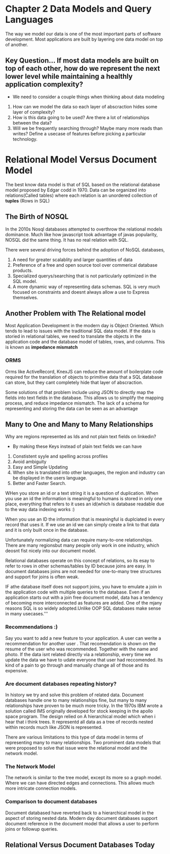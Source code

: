 # Chapter 2 Data Models and Query Languages

The way we model our data is one of the most important parts of software development. Most applications are built by layering one data model on top of another. 


## Key Question... If most data models are built on top of each other, how do we represent the next lower level while maintaining a healthly application complexity?
- We need to consider a couple things when thinking about data modeling

1. How can we model the data so each layer of abscraction hides some layer of complexity?
2. How is this data going to be used? Are there a lot of relationships between the data?
3. Will we be frequently searching through? Maybe many more reads than writes? Define a usecase of features before picking a particular technology.

# Relational Model Versus Document Model
The best know data model is that of SQL based on the relational database model proposed by Edgar codd in 1970. Data can be organized into relations(Called tables) where each relation is an unordered collection of **tuples** (Rows in SQL)

## The Birth of NOSQL

In the 2010s Nosql databases attempted to overthrow the relational models dominance. Much like how javascript took advantage of javas popularity, NOSQL did the same thing. It has no real relation with SQL. 

There were several driving forces behind the adoption of NoSQL databases,

1. A need for greater scalablity and larger quantities of data
2. Preference of a free and open source tool over commerical database products.
3. Specialized querys/searching that is not particularly optimized in the SQL model.
4. A more dynamic way of representing data schemas. SQL is very much focused on constraints and doesnt always allow a use to Express themselves.


## Another Problem with The Relational model
Most Application Development in the modern day is Object Oriented. Which tends to lead to issues with the traditional SQL data model. If the data is storied in relational tables, we need to translate the objects in the application code and the database model of tables, rows, and columns. This is known as **impedance mismatch**

### ORMS

Orms like ActiveRecord, KnexJS can reduce the amount of boilerplate code required for the translation of objects to primitive data that a SQL database can store, but they cant completely hide that layer of abscraction. 

Some solutions of that problem include using JSON to directly map the fields into text fields in the database. This allows us to simplify the mapping process, and reduce impedance mismatch. The lack of a schema for representing and storing the data can be seen as an advantage

## Many to One and Many to Many Relationships

Why are regions represented as Ids and not plain text fields on linkedin?

- By making these Keys instead of plain text fields we can have
1. Constistent syyle and spelling across profiles
2. Avoid ambiguity
3. Easy and Simple Updating
4. When site is translated into other languages, the region and industry can be displayed in the users language.
5. Better and Faster Search.

WHen you store an id or a text string it is a question of duplication. When you use an id the information is meaningful to humans is stored in only one place, everything that refers to it uses an id(which is database readable due to the way data indexing works :) 

When you use an ID the information that is meaningful is duplciated in every record that uses it. If we use an id we can simply create a link to that data and it is only built once in the database.

Unfortunately normalizing data can require many-to-one relationships. There are many regionsbut many people only work in one industry, which deosnt fist nicely into our document model. 

Relational databases operate on this concept of relations, so its esay to refer to rows in other schemas/tables by ID because joins are easy. In document databases joins are not needed for one-to-many tree structures and support for joins is often weak.


IF athe database itself does not support joins, you have to emulate a join in the application code with multiple queries to the database. Even if an application starts out with  a join free document model, data has a tendency of becoming more interconnected as features are added. One of the mjany reasons SQL is so widely adopted.Unlike OOP SQL databases make sense in many usecases.'''



### Recommendations :)
Say you want to add a new feature to your application. A user can werite a recommendation for another user . That recomendation is shown on the resume of the user who was recommended. Together with the name and photo. If the data isnt related directly via a relationship, every time we update the data we have to udate everyone that user had reccomended. Its kind of a pain to go through and manually change all of those and its expensive. 


### Are document databases repeating history? 

In history we try and solve this problem of related data. Document databases handle one to many relationships fine, but many to many relationships have proven to be much more tricky. In the 1970s IBM wrote a solution called IMS originally developed for stock keeping in the apollo space program. The design relied on A hierarchical model which when i hear that i think trees. It representd all data as a tree of records nested within records much like JSON is represented. 

There are various limitations to this type of data model in terms of representing many to many relationships. Two prominent data models that were proposed to solve that issue were the relational model and the network model.

### The Network Model
The network is similar to the tree model, except its more so a graph model. Where we can have directed edges and connections. This allows much more intricate connection models. 

### Comparison to document databases
Document databased have reverted back to a hierarchical model in the aspect of storing nested data. Modern day document databases support document reference in the document model that allows a user to perform joins or followup queries. 

## Relational Versus Document Databases Today
 

